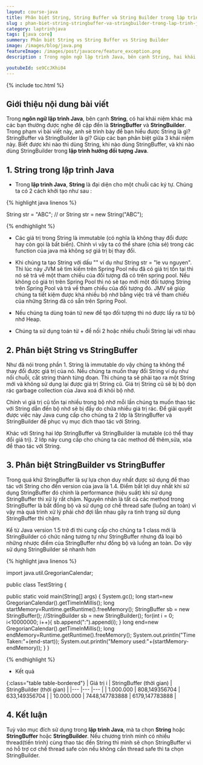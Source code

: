 ```yaml
---
layout: course-java
title: Phân biệt String, String Buffer và String Builder trong lập trình Java
slug : phan-biet-string-stringbuffer-va-stringbuilder-trong-lap-trinh-java
category: laptrinhjava
tags: [java core]
summery: Phân biệt String vs String Buffer vs String Builder
image: /images/blog/java.png
featureImage: /images/post/javacore/feature_exception.png
description : Trong ngôn ngữ lập trình Java, bên cạnh String, hai khái niệm khác thường được đề cập đến là StringBuffer và StringBuilder. Bài viết này sẽ trình bày để bạn hiểu được String là gì? StringBuffer và StringBuilder là gì? Sự khác nhau giữa 3 khái niệm này. Biết được khi nào thì dùng String, khi nào dùng StringBuffer, và khi nào dùng StringBuilder trong lập trình hướng đối tượng Java.

youtubeId: se9CcJKhi04
---
```


{% include toc.html %}

## **Giới thiệu nội dung bài viết**

Trong <b>ngôn ngữ lập trình Java</b>, bên cạnh <b>String</b>, có hai khái niệm khác mà các bạn thường được nghe đề cập đến là <b>StringBuffer</b> và <b>StringBuilder</b>. Trong phạm vi bài viết này, anh sẽ trình bày để bạn hiểu được String là gì? StringBuffer và StringBuilder là gì? Giúp các bạn phân biệt giữa 3 khái niệm này. Biết được khi nào thì dùng String, khi nào dùng StringBuffer, và khi nào dùng StringBuilder trong <b>lập trình hướng đối tượng Java</b>.


## **1. String trong lập trình Java**

- Trong <b>lập trình Java</b>, <b>String</b> là đại diện cho một chuỗi các ký tự. Chúng ta có 2 cách khởi tạo như sau :

{% highlight java linenos %}

String str = "ABC";
// or 
String str = new String("ABC");

{% endhighlight %}

- Các giá trị trong String là immutable (có nghĩa là không thay đổi được hay còn gọi là bất biến). Chính vì vậy ta có thể share (chia sẻ) trong các function của java mà không sợ giá trị bị thay đổi.

- Khi chúng ta tạo String với dấu "" ví dụ như String str = "le vu nguyen". Thì lúc này JVM sẽ tìm kiếm trên Spring Pool nếu đã có giá trị tồn tại thì nó sẽ trả về một tham chiếu của đối tượng đã có trên spring pool. Nếu không có giá trị trên Spring Pool thì nó sẽ tạo mới một đối tượng String trên Spring Pool và trả về tham chiếu của đối tượng đó. JMV sẽ giúp chúng ta tiết kiệm được khá nhiều bộ nhớ bằng việc trả về tham chiếu của những String đã có sẵn trên Spring Pool.

- Nếu chúng ta dùng toán tử new để tạo đối tượng thì nó được lấy ra từ bộ nhớ Heap.

- Chúng ta sử dụng toán tử + để nối 2 hoặc nhiều chuỗi String lại với nhau  

## **2. Phân biệt String vs StringBuffer**

Như đã nói trong phần 1. String là immutable do vậy chúng ta không thể thay đổi được giá trị của nó. Nếu chúng ta muốn thay đổi String ví dụ như nối chuỗi, cắt string thành từng đoạn. Thì chúng ta sẽ phải tạo ra một String mới và không sử dụng lại được giá trị String cũ. Giá trị String cũ sẽ bị bộ dọn rác garbage collection của Java xoá đi khỏi bộ nhớ.

Chính vì giá trị cũ tồn tại nhiều trong bộ nhớ mỗi lần chúng ta muốn thao tác với String dẫn đến bộ nhớ sẽ bị đầy do chứa nhiều giá trị rác. Để giải quyết được việc này Java cung cấp cho chúng ta 2 lớp là StringBuffer và StringBuilder để phục vụ mục đích thao tác với String. 

Khác với String hai lớp StringBuffer và StringBuilder là mutable (có thể thay đổi giá trị). 2 lớp này cung cấp cho chúng ta các method để thêm,sửa, xóa để thao tác với String.

## **3. Phân biệt StringBuilder vs StringBuffer**

Trong quá khứ StringBuffer là sự lựa chọn duy nhất được sử dụng để thao tác với String cho đến version của java là 1.4. Điểm bất lợi duy nhất khi sử dụng StringBuffer đó chính là performance (hiệu suất) khi sử dụng StringBuffer thì xử lý rất chậm. Nguyên nhân là tất cả các method trong StringBuffer là bất đồng bộ và sử dụng cơ chế thread safe (luồng an toàn) vì vậy mà quá trình xử lý phải chờ đợi lẫn nhau gây ra tình trạng sử dụng StringBuffer thì chậm.

Kể từ Java version 1.5 trở đi thì cung cấp cho chúng ta 1 class mới là StringBuilder có chức năng tương tự như StringBuffer nhưng đã loại bỏ những nhược điểm của StringBuffer như đồng bộ và luồng an toàn. Do vậy sử dụng StringBuilder sẽ nhanh hơn 


{% highlight java linenos %}

import java.util.GregorianCalendar;

public class TestString {

  public static void main(String[] args) {
    System.gc();
    long start=new GregorianCalendar().getTimeInMillis();
    long startMemory=Runtime.getRuntime().freeMemory();
    StringBuffer sb = new StringBuffer();
    //StringBuilder sb = new StringBuilder();
    for(int i = 0; i<10000000; i++){
      sb.append(":").append(i);
    }
    long end=new GregorianCalendar().getTimeInMillis();
    long endMemory=Runtime.getRuntime().freeMemory();
    System.out.println("Time Taken:"+(end-start));
    System.out.println("Memory used:"+(startMemory-endMemory));
  }
}

{% endhighlight %}

- Kết quả

{:class="table table-bordered"}
|  Giá trị i           |  StringBuffer (thời gian)      |   StringBuilder (thời gian)     |
|---                   |---                             |---                              |
| 1.000.000            | 808,149356704                  |  633,149356704                  |
| 10.000.000           | 7448,147783888                 |  6179,147783888                 |


## **4. Kết luận**

Tuỳ vào mục đích sử dụng trong <b>lập trình Java</b>, mà ta chọn <b>String</b> hoặc <b>StringBuffer</b> hoặc <b>StringBuilder</b>. Nếu chương trình mình có nhiều thread(tiến trình) cùng thao tác đến String thì mình sẽ chọn StringBuffer vì nó hỗ trợ cơ chế thread safe còn nếu không cần thread safe thì ta chọn StringBuilder.









